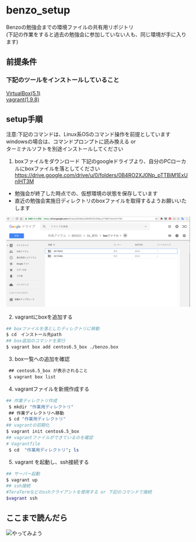 # benzo_setup
Benzoの勉強会までの環境ファイルの共有用リポジトリ  
(下記の作業をすると過去の勉強会に参加していない人も、同じ環境が手に入ります)

## 前提条件
### 下記のツールをインストールしていること
[VirtualBox(5.1)](https://www.virtualbox.org/)   
[vagrant(1.9.8)](https://www.vagrantup.com/)

## setup手順 
注意:下記のコマンドは、Linux系OSのコマンド操作を前提としています  
windowsの場合は、コマンドプロンプトに読み換える or  
ターミナルソフトを別途インストールしてください

1. boxファイルをダウンロード
下記のgoogleドライブより、自分のPCローカルにboxファイルを落としてください
https://drive.google.com/drive/u/0/folders/0B4RO2XJ0Np_pTTBiM1ExUnlHT3M  
- 勉強会が終了した時点での、仮想環境の状態を保存しています
- 直近の勉強会実施日ディレクトリのboxファイルを取得するようお願いいたします  
<img src="img/setup_manual_1.png" width="800px">

2. vagrantにboxを追加する
  ```bash
  ## boxファイルを落としたディレクトリに移動
  $ cd　インストール先path 
  ## box追加のコマンドを実行
  $ vagrant box add centos6.5_box ./benzo.box
  ```
3. box一覧への追加を確認  
  ```bash
  ## centos6.5_box が表示されること
  $ vagrant box list
  ```
4. vagrantファイルを新規作成する
  ```bash
  ## 作業ディレクトリ作成
  $ mkdir "作業用ディレクトリ"
  ## 作業ディレクトリへ移動
  $ cd "作業用ディレクトリ"
  ## vagrantの初期化
  $ vagrant init centos6.5_box 
  ## vagrantファイルができているのを確認
  # Vagrantfile
  $ cd  "作業用ディレクトリ"; ls
  ```
5. vagrant を起動し、ssh接続する
  ```sh
  ## サーバー起動
  $ vagrant up　　
  ## ssh接続
  #TeraTermなどのsshクライアントを使用する or 下記のコマンドで接続
  $vagrant ssh
  ```

## ここまで読んだら
![やってみよう](http://i2.wp.com/yakyuyakyu.link/wp/wp-content/uploads/2017/01/yjimage-1-10.jpg?fit=300%2C168)
